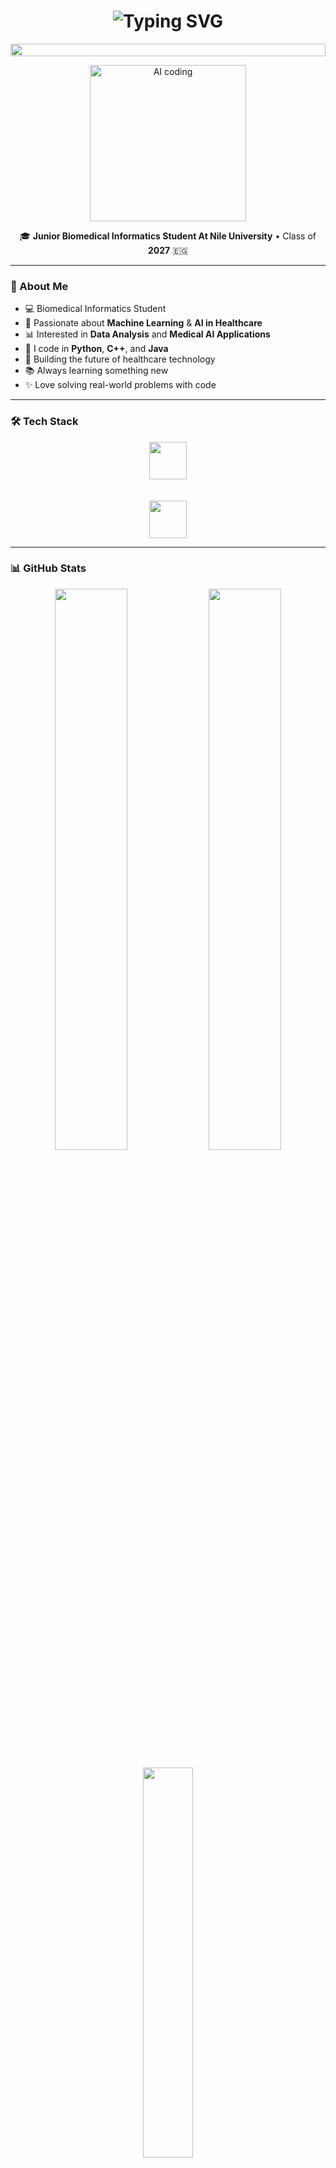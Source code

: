 <h1 align="center">
  <img src="https://readme-typing-svg.herokuapp.com?font=Poppins&weight=600&size=28&pause=1000&color=FF6B9D&center=true&vCenter=true&width=600&lines=Hey!+I'm+Yassmin" alt="Typing SVG" />
</h1>

<p align="center">
  <img src="https://i.imgur.com/dBaSKWF.gif" height="20" width="100%">
</p>

<p align="center">
  <img src="https://media.giphy.com/media/QTfX9Ejfra3ZmNxh6B/giphy.gif" width="250" alt="AI coding"/>
</p>

<p align="center">
  🎓 <b>Junior Biomedical Informatics Student At Nile University</b> • Class of <b>2027</b> 🇪🇬
</p>


---

### 🌟 About Me

- 💻 Biomedical Informatics Student  
- 🤖 Passionate about **Machine Learning** & **AI in Healthcare**  
- 📊 Interested in **Data Analysis** and **Medical AI Applications**  
- 🐍 I code in **Python**, **C++**, and **Java**  
- 🏥 Building the future of healthcare technology  
- 📚 Always learning something new  
- ✨ Love solving real-world problems with code  

---

### 🛠️ Tech Stack

<p align="center">
  <!-- Programming Languages -->
  <img src="https://skillicons.dev/icons?i=python,cpp,java" height="60"/>
  <br>
  <!-- AI / ML / DL -->
  <br>
  <!-- Medical / Bio -->
  <br>
  <!-- Dev Tools -->
  <img src="https://skillicons.dev/icons?i=git,github,vscode,linux" height="60"/>
</p>

---

### 📊 GitHub Stats

<p align="center">
  <img src="https://github-readme-stats.vercel.app/api?username=YassminAhmed10&show_icons=true&theme=radical&hide_border=true" width="48%" />
  <img src="https://github-readme-streak-stats.herokuapp.com/?user=YassminAhmed10&theme=radical&hide_border=true" width="48%" />
</p>

<p align="center">
  <img src="https://github-readme-stats.vercel.app/api/top-langs/?username=YassminAhmed10&layout=compact&theme=radical&hide_border=true" width="40%" />
</p>

---

### 💌 Let's Connect  

<p align="center">
  <a href="https://www.linkedin.com/in/yassminahmedln">
    <img src="https://img.shields.io/badge/LinkedIn-0077B5?style=for-the-badge&logo=linkedin&logoColor=white" height="40" width="140"/>
  </a>
  <a href="mailto:Y.Ahmed2354@nu.edu.eg">
    <img src="https://img.shields.io/badge/Email-D14836?style=for-the-badge&logo=gmail&logoColor=white" height="40" width="120"/>
  </a>
  <a href="https://github.com/YassminAhmed10">
    <img src="https://img.shields.io/badge/GitHub-100000?style=for-the-badge&logo=github&logoColor=white" height="40" width="130"/>
  </a>
</p>

---

<p align="center">
  <img src="https://capsule-render.vercel.app/api?type=waving&color=gradient&height=100&section=footer&text=Thanks%20for%20visiting!&fontSize=16&fontColor=fff&animation=twinkling" />
</p>


